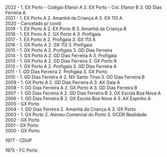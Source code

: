 2022 - 1. EX Porto - Colégio Efanor A 2. EX Porto - Col. Efanor B 3. GD Dias Ferreira A\
2021 - 1. EX Porto A 2. Amanhã da Criança A 3. GX 113 A\
2020 - Cancelado p/ covid\
2019 - 1. EX Porto A 2. EX Porto B 3. Amanhã da Criança B\
2018 - 1. EX Porto A 2. GX Porto A 3. Profigaia\
2017 - 1. EX Porto A 2. Profigaia 3. GX 113 A\
2016 - 1. GX Porto A 2. GX 113 3. Profigaia\
2015 - 1. GX Porto A 2. Profigaia 3. GD Dias Ferreira\
2014 - 1. GX Porto A 2. GD Dias Ferreira A 3. Profigaia\
2013 - 1. GX Porto A 2. GD Dias Ferreira 3. GX Porto B\
2012 - 1. GX Porto A 2. Profigaia 3. GD Dias Ferreira A\
2011 - 1. GD Dias Ferreira 2. Profigaia 3. GX Porto\
2010 - 1. GD Dias Ferreira A 2. NX Santo Tirso 3. GD Dias Ferreira B\
2009 - 1. GX Porto A 2. GD Dias Ferreira A 3. AX Gaia A\
2008 - 1. GD Dias Ferreira A 2. GX Porto A 3. GD Dias Ferreira B\
2007 - 1. GD Dias Ferreira A 2. GD Dias Ferreira B 3. GX Escola Boa Nova A\
2006 - 1. GD Dias Ferreira B 2. GX Escola Boa Nova A 3. AX Espinho A\
2005 - GX Porto\
2004 - 1. GD Dias Ferreira 2. Amanhã da Criança A 3. GX Porto\
2003 - 1. GX Porto 2. Ateneu Comercial do Porto 3. GCDR Realidade\
2002 - GX Porto\
2001 - GX Porto\
2000 - GX Porto

1977 - CDUP

1975 - FC Porto
